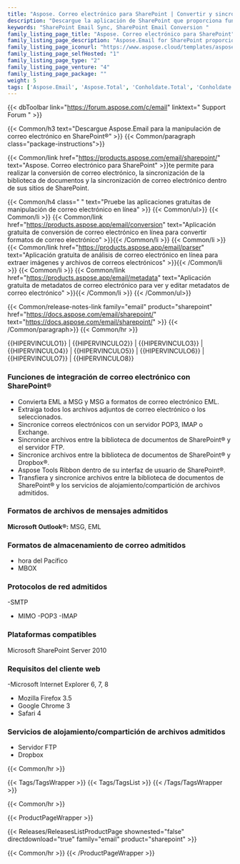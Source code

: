```yaml
---
title: "Aspose. Correo electrónico para SharePoint | Convertir y sincronizar mensajes de correo electrónico"
description: "Descargue la aplicación de SharePoint que proporciona funciones de sincronización y conversión de correo electrónico desde la biblioteca de documentos de Microsoft SharePoint."
keywords: "SharePoint Email Sync, SharePoint Email Conversion "
family_listing_page_title: "Aspose. Correo electrónico para SharePoint"
family_listing_page_description: "Aspose.Email for SharePoint proporciona funciones de sincronización y conversión de correo electrónico desde la biblioteca de documentos de Microsoft SharePoint. Le permite convertir uno o varios mensajes de correo electrónico a la vez. Aspose.Email for SharePoint también le permite ver los correos electrónicos directamente desde SharePoint."
family_listing_page_iconurl: "https://www.aspose.cloud/templates/aspose/App_Themes/V3/images/email/272x272/aspose_email-for-sharepoint-min.png"
family_listing_page_selfHosted: "1"
family_listing_page_type: "2"
family_listing_page_venture: "4"
family_listing_page_package: ""
weight: 5
tags: ['Aspose.Email', 'Aspose.Total', 'Conholdate.Total', 'Conholdate', 'SharePoint', 'Windows', 'MSG', 'EML', 'PST', 'MBOX', 'OST', 'IMAP', 'POP3', 'SMTP', 'MIME', 'FTP', 'Dropbox']
---
```


{{< dbToolbar link="https://forum.aspose.com/c/email" linktext=" Support Forum " >}}

{{< Common/h3 text="Descargue Aspose.Email para la manipulación de correo electrónico en SharePoint®"  >}}
{{< Common/paragraph class="package-instructions">}}

{{< Common/link href="https://products.aspose.com/email/sharepoint/" text="Aspose. Correo electrónico para SharePoint"  >}}te permite
para realizar la conversión de correo electrónico, la sincronización de la biblioteca de documentos y la sincronización de correo electrónico dentro de sus sitios de SharePoint.

{{< Common/h4 class=" " text="Pruebe las aplicaciones gratuitas de manipulación de correo electrónico en línea" >}}
{{< Common/ul>}}
{{< Common/li >}} 
{{< Common/link href="https://products.aspose.app/email/conversion" text="Aplicación gratuita de conversión de correo electrónico en línea para convertir formatos de correo electrónico"  >}}{{< /Common/li >}}
{{< Common/li >}} 
{{< Common/link href="https://products.aspose.app/email/parser" text="Aplicación gratuita de análisis de correo electrónico en línea para extraer imágenes y archivos de correos electrónicos"  >}}{{< /Common/li >}}
{{< Common/li >}} 
{{< Common/link href="https://products.aspose.app/email/metadata" text="Aplicación gratuita de metadatos de correo electrónico para ver y editar metadatos de correo electrónico"  >}}{{< /Common/li >}}
{{< /Common/ul>}}

{{< Common/release-notes-link family="email" product="sharepoint" href="https://docs.aspose.com/email/sharepoint/" text="https://docs.aspose.com/email/sharepoint/"  >}}
{{< /Common/paragraph>}}
{{< Common/hr >}}

{{HIPERVINCULO1}} | {{HIPERVINCULO2}} | {{HIPERVINCULO3}} | {{HIPERVINCULO4}} | {{HIPERVINCULO5}} | {{HIPERVINCULO6}} | {{HIPERVINCULO7}} | {{HIPERVINCULO8}}

### Funciones de integración de correo electrónico con SharePoint®

- Convierta EML a MSG y MSG a formatos de correo electrónico EML.
- Extraiga todos los archivos adjuntos de correo electrónico o los seleccionados.
- Sincronice correos electrónicos con un servidor POP3, IMAP o Exchange.
- Sincronice archivos entre la biblioteca de documentos de SharePoint® y el servidor FTP.
- Sincronice archivos entre la biblioteca de documentos de SharePoint® y Dropbox®.
- Aspose Tools Ribbon dentro de su interfaz de usuario de SharePoint®.
- Transfiera y sincronice archivos entre la biblioteca de documentos de SharePoint® y los servicios de alojamiento/compartición de archivos admitidos.

### Formatos de archivos de mensajes admitidos

**Microsoft Outlook®:** MSG, EML

### Formatos de almacenamiento de correo admitidos

- hora del Pacífico
- MBOX

### Protocolos de red admitidos

-SMTP
- MIMO
-POP3
-IMAP

### Plataformas compatibles

Microsoft SharePoint Server 2010

### Requisitos del cliente web

-Microsoft Internet Explorer 6, 7, 8
- Mozilla Firefox 3.5
- Google Chrome 3
- Safari 4


### Servicios de alojamiento/compartición de archivos admitidos

- Servidor FTP
- Dropbox

{{< Common/hr >}}

{{< Tags/TagsWrapper >}}
{{< Tags/TagsList >}}
{{< /Tags/TagsWrapper >}}

{{< Common/hr >}}

{{< ProductPageWrapper >}}

<!-- ReleasesListProductPage-->

{{< Releases/ReleasesListProductPage shownested="false"  directdownload="true" family="email" product="sharepoint" >}}

<!-- /ReleasesListProductPage-->

{{< Common/hr >}}
{{< /ProductPageWrapper >}}

